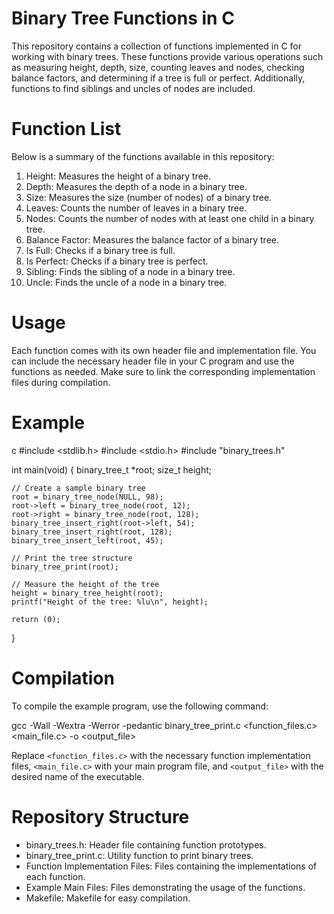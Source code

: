 # Binary Tree Functions in C

This repository contains a collection of functions implemented in C for working with binary trees. These functions provide various operations such as measuring height, depth, size, counting leaves and nodes, checking balance factors, and determining if a tree is full or perfect. Additionally, functions to find siblings and uncles of nodes are included.

# Function List

Below is a summary of the functions available in this repository:

1. Height: Measures the height of a binary tree.
2. Depth: Measures the depth of a node in a binary tree.
3. Size: Measures the size (number of nodes) of a binary tree.
4. Leaves: Counts the number of leaves in a binary tree.
5. Nodes: Counts the number of nodes with at least one child in a binary tree.
6. Balance Factor: Measures the balance factor of a binary tree.
7. Is Full: Checks if a binary tree is full.
8. Is Perfect: Checks if a binary tree is perfect.
9. Sibling: Finds the sibling of a node in a binary tree.
10. Uncle: Finds the uncle of a node in a binary tree.

# Usage

Each function comes with its own header file and implementation file. You can include the necessary header file in your C program and use the functions as needed. Make sure to link the corresponding implementation files during compilation.

# Example

c
#include <stdlib.h>
#include <stdio.h>
#include "binary_trees.h"

int main(void)
{
    binary_tree_t *root;
    size_t height;

    // Create a sample binary tree
    root = binary_tree_node(NULL, 98);
    root->left = binary_tree_node(root, 12);
    root->right = binary_tree_node(root, 128);
    binary_tree_insert_right(root->left, 54);
    binary_tree_insert_right(root, 128);
    binary_tree_insert_left(root, 45);

    // Print the tree structure
    binary_tree_print(root);

    // Measure the height of the tree
    height = binary_tree_height(root);
    printf("Height of the tree: %lu\n", height);

    return (0);
}


# Compilation

To compile the example program, use the following command:

gcc -Wall -Wextra -Werror -pedantic binary_tree_print.c <function_files.c> <main_file.c> -o <output_file>


Replace `<function_files.c>` with the necessary function implementation files, `<main_file.c>` with your main program file, and `<output_file>` with the desired name of the executable.

# Repository Structure

- binary_trees.h: Header file containing function prototypes.
- binary_tree_print.c: Utility function to print binary trees.
- Function Implementation Files: Files containing the implementations of each function.
- Example Main Files: Files demonstrating the usage of the functions.
- Makefile: Makefile for easy compilation.
